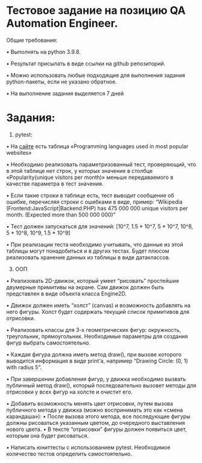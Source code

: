 # Тестовое задание на позицию QA Automation Engineer. 

Общие требования: 

•	Выполнять на python 3.9.8. 

•	Результат присылать в виде ссылки на github репозиторий. 

•	Можно использовать любые подходящие для выполнения задания python-пакеты, если не указано обратное. 

•	На выполнение задания выделяется 7 дней

# Задания: 

1.	pytest:
   
•	На [сайте](https://en.wikipedia.org/wiki/Programming_languages_used_in_most_popular_websites)
есть таблица «Programming languages used in most popular websites» 

•	Необходимо реализовать параметризованный тест, проверяющий, что в этой таблице нет строк, у которых значение в столбце «Popularity(unique visitors per month)» меньше передаваемого в качестве параметра в тест значения. 

•	Если такие строки в таблице есть, тест выводит сообщение об ошибке, перечисляя строки с ошибками в виде, пример: 
“Wikipedia (Frontend:JavaScript|Backend:PHP) has 475 000 000 unique visitors per month. (Expected more than 500 000 000)”

•	Тест должен запускаться для значений: [10^7, 1.5 * 10^7, 5 * 10^7, 10^8, 5 * 10^8, 10^9, 1.5 * 10^9] 

•	При реализации теста необходимо учитывать, что данные из этой таблицы могут понадобиться и в других тестах. Будет плюсом реализовать хранение данных из таблицы в виде датаклассов.

3.	ООП

•	 Реализовать 2D-движок, который умеет “рисовать” простейшие двумерные примитивы на экране. Сам движок должен быть представлен в виде объекта класса Engine2D.

•	Движок должен иметь “холст” (canvas) и возможность добавлять на него фигуры. Холст будет содержать текущий список примитивов для отрисовки. 

•	Реализовать классы для 3-х геометрических фигур: окружность, треугольник, прямоугольник. Необходимые параметры для создания фигур выбрать самостоятельно. 

•	Каждая фигура должна иметь метод draw(), при вызове которого выводится информация в виде print’а, например “Drawing Circle: (0, 1) with radius 5”. 

•	При завершении добавления фигур, у движка необходимо вызвать публичный метод draw(), который последовательно вызовет методы для отрисовки у всех фигур на холсте и очистит его. 

•	Добавить возможность менять цвет отрисовки, путем вызова публичного метода у движка (можно воспринимать это как «смена карандаша»): 
    •	После вызова этого метода, все последующие фигуры должны рисоваться указанным цветом, до очередного выставления нового цвета. 
    •	В тексте “отрисовки” фигуры должен появиться цвет, которым она будет рисоваться. 

•	 Написать юниттесты с использованием pytest. Необходимое количество тестов определить самостоятельно. 
